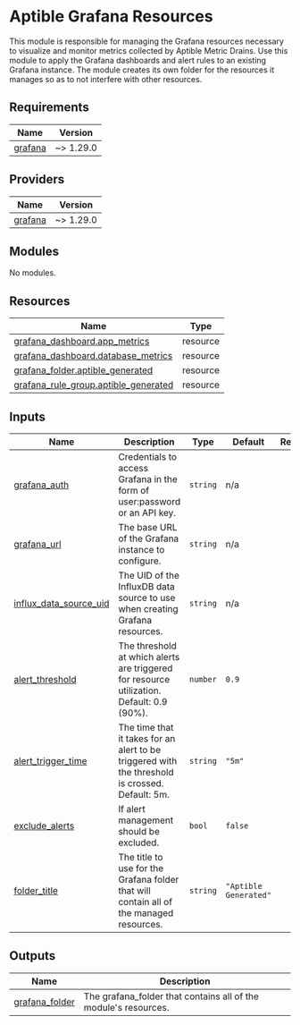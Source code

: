 # Aptible Grafana Resources

This module is responsible for managing the Grafana resources necessary to
visualize and monitor metrics collected by Aptible Metric Drains. Use this
module to apply the Grafana dashboards and alert rules to an existing Grafana
instance. The module creates its own folder for the resources it manages so as
to not interfere with other resources.

<!-- BEGIN_TF_DOCS -->
## Requirements

| Name | Version |
|------|---------|
| <a name="requirement_grafana"></a> [grafana](#requirement\_grafana) | ~> 1.29.0 |

## Providers

| Name | Version |
|------|---------|
| <a name="provider_grafana"></a> [grafana](#provider\_grafana) | ~> 1.29.0 |

## Modules

No modules.

## Resources

| Name | Type |
|------|------|
| [grafana_dashboard.app_metrics](https://registry.terraform.io/providers/grafana/grafana/latest/docs/resources/dashboard) | resource |
| [grafana_dashboard.database_metrics](https://registry.terraform.io/providers/grafana/grafana/latest/docs/resources/dashboard) | resource |
| [grafana_folder.aptible_generated](https://registry.terraform.io/providers/grafana/grafana/latest/docs/resources/folder) | resource |
| [grafana_rule_group.aptible_generated](https://registry.terraform.io/providers/grafana/grafana/latest/docs/resources/rule_group) | resource |

## Inputs

| Name | Description | Type | Default | Required |
|------|-------------|------|---------|:--------:|
| <a name="input_grafana_auth"></a> [grafana\_auth](#input\_grafana\_auth) | Credentials to access Grafana in the form of user:password or an API key. | `string` | n/a | yes |
| <a name="input_grafana_url"></a> [grafana\_url](#input\_grafana\_url) | The base URL of the Grafana instance to configure. | `string` | n/a | yes |
| <a name="input_influx_data_source_uid"></a> [influx\_data\_source\_uid](#input\_influx\_data\_source\_uid) | The UID of the InfluxDB data source to use when creating Grafana resources. | `string` | n/a | yes |
| <a name="input_alert_threshold"></a> [alert\_threshold](#input\_alert\_threshold) | The threshold at which alerts are triggered for resource utilization. Default: 0.9 (90%). | `number` | `0.9` | no |
| <a name="input_alert_trigger_time"></a> [alert\_trigger\_time](#input\_alert\_trigger\_time) | The time that it takes for an alert to be triggered with the threshold is crossed. Default: 5m. | `string` | `"5m"` | no |
| <a name="input_exclude_alerts"></a> [exclude\_alerts](#input\_exclude\_alerts) | If alert management should be excluded. | `bool` | `false` | no |
| <a name="input_folder_title"></a> [folder\_title](#input\_folder\_title) | The title to use for the Grafana folder that will contain all of the managed resources. | `string` | `"Aptible Generated"` | no |

## Outputs

| Name | Description |
|------|-------------|
| <a name="output_grafana_folder"></a> [grafana\_folder](#output\_grafana\_folder) | The grafana\_folder that contains all of the module's resources. |
<!-- END_TF_DOCS -->
